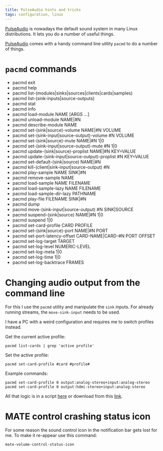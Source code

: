 ```yaml
---
title: PulseAudio hints and tricks
tags: configuration, linux
---
```


[PulseAudio][pa] is nowadays the default sound system in many Linux
distributions.  It lets you do a number of useful things.

[PulseAudio][pa] comes with a handy command line utility `pacmd` to do a
number of things.

# `pacmd` commands

* pacmd exit
* pacmd help
* pacmd list-(modules|sinks|sources|clients|cards|samples)
* pacmd list-(sink-inputs|source-outputs)
* pacmd stat
* pacmd info
* pacmd load-module NAME [ARGS ...]
* pacmd unload-module NAME|#N
* pacmd describe-module NAME
* pacmd set-(sink|source)-volume NAME|#N VOLUME
* pacmd set-(sink-input|source-output)-volume #N VOLUME
* pacmd set-(sink|source)-mute NAME|#N 1|0
* pacmd set-(sink-input|source-output)-mute #N 1|0
* pacmd update-(sink|source)-proplist NAME|#N KEY=VALUE
* pacmd update-(sink-input|source-output)-proplist #N KEY=VALUE
* pacmd set-default-(sink|source) NAME|#N
* pacmd kill-(client|sink-input|source-output) #N
* pacmd play-sample NAME SINK|#N
* pacmd remove-sample NAME
* pacmd load-sample NAME FILENAME
* pacmd load-sample-lazy NAME FILENAME
* pacmd load-sample-dir-lazy PATHNAME
* pacmd play-file FILENAME SINK|#N
* pacmd dump
* pacmd move-(sink-input|source-output) #N SINK|SOURCE
* pacmd suspend-(sink|source) NAME|#N 1|0
* pacmd suspend 1|0
* pacmd set-card-profile CARD PROFILE
* pacmd set-(sink|source)-port NAME|#N PORT
* pacmd set-port-latency-offset CARD-NAME|CARD-#N PORT OFFSET
* pacmd set-log-target TARGET
* pacmd set-log-level NUMERIC-LEVEL
* pacmd set-log-meta 1|0
* pacmd set-log-time 1|0
* pacmd set-log-backtrace FRAMES

# Changing audio output from the command line

For this I use the `pacmd` utility and manipulate the `sink` inputs.
For already running streams, the `move-sink-input` needs to be used.

I have a PC with a weird configuration and requires me to switch
profiles instead.

Get the current active profile:

```
pacmd list-cards | grep 'active profile'
```

Set the active profile:

```
pacmd set-card-profile #card #profile#
```

Example commands:

```
pacmd set-card-profile 0 output:analog-stereo+input:analog-stereo
pacmd set-card-profile 0 output:hdmi-stereo+input:analog-stereo
```

All that logic is in a script [here](https://github.com/alejandroliu/0ink.net/blob/main/snippets/2020/pa-hints/patoggle)
or download from this [link](https://github.com/alejandroliu/0ink.net/raw/main/snippets/2020/pa-hints/patoggle).


# MATE control crashing status icon

For some reason the sound control icon in the notification bar gets
lost for me.  To make it re-appear use this command:

```
mate-volume-control-status-icon
```


[pa]: https://www.freedesktop.org/wiki/Software/PulseAudio/
